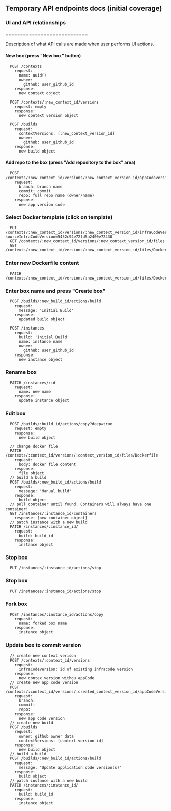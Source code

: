 ## Temporary API endpoints docs (initial coverage)


### UI and API relationships
============================

Description of what API calls are made when user performs UI actions.



#### New box (press "New box" button)

```
  POST /contexts
    request:
      name: uuid()
      owner:
        github: user_github_id
    response:
      new context object

  POST /contexts/:new_context_id/versions
    request: empty
    response:
      new context version object

  POST /builds
    request:
      contextVersions: [:new_context_version_id]
      owner:
        github: user_github_id
    response:
      new build object
```

#### Add repo to the box (press "Add repository to the box" area)

```
  POST /contexts/:new_context_id/versions/:new_context_version_id/appCodeversions
    request:
      branch: branch name
      commit: commit
      repo: full repo name (owner/name)
    response:
      new app version code
```


### Select Docker template (click on template)

```
  PUT /contexts/:new_context_id/versions/:new_context_version_id/infraCodeVersion/actions/copy?sourceInfraCodeVersion=5452c94e72fd5a2400e72430
  GET /contexts/:new_context_id/versions/:new_context_version_id/files
  GET /contexts/:new_context_id/versions/:new_context_version_id/files/Dockerfile
```

### Enter new Dockerfile content

```
  PATCH /contexts/:new_context_id/versions/:new_context_version_id/files/Dockerfile
```

### Enter box name and press "Create box"

```
  POST /builds/:new_build_id/actions/build
    request:
      message: 'Initial Build'
    response:
      updated build object

  POST /instances
    request:
      build: 'Initial Build'
      name: instance name
      owner:
        github: user_github_id
    response:
      new instance object
```


### Rename box

```
  PATCH /instances/:id
    request:
      name: new name
    response:
      update instance object
```


### Edit box

```
  POST /builds/:build_id/actions/copy?deep=true
    request: empty
    response:
      new build object

  // change docker file
  PATCH /contexts/:context_id/versions/:context_version_id/files/Dockerfile
    request:
      body: docker file content
    response:
      file object
  // build a build
  POST /builds/:new_build_id/actions/build
    request:
      message: "Manual build"
    response:
      build object
  // poll container until found. Containers will always have one container!
  GET /instances/:instance_id/containers
    response: [new container object]
  // patch instance with a new build
  PATCH /instances/:instance_id/
    request:
      build: build_id
    response:
      instance object
```


### Stop box

```
  PUT /instances/:instance_id/actions/stop
```

### Stop box

```
  PUT /instances/:instance_id/actions/stop
```

### Fork box

```
  POST /instances/:instance_id/actions/copy
    request:
      name: forked box name
    response:
      instance object
```


### Update box to commit version

```
  // create new context verison
  POST /contexts/:context_id/versions
    request:
      infraCodeVersion: id of existing infracode version
    response:
      new contex version withou appCode
  // create new app code version
  POST /contexts/:context_id/versions/:created_context_version_id/appCodeVersions/
    request:
      branch:
      commit:
      repo:
    response:
      new app code version
  // create new build
  POST /builds
    request: 
      owner: github owner data
      contextVersions: [context version id]
    response:
      new build object
  // build a build
  POST /builds/:new_build_id/actions/build
    request:
      message: "Update application code version(s)"
    response:
      build object
  // patch instance with a new build
  PATCH /instances/:instance_id/
    request:
      build: build_id
    response:
      instance object
```
